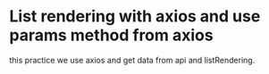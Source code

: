 # List rendering with axios and use params method from axios



this practice we use axios and get data from api and listRendering.

